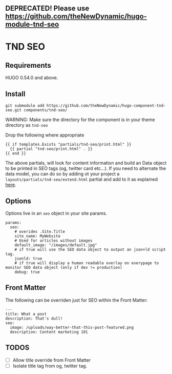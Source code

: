 ## DEPRECATED! Please use https://github.com/theNewDynamic/hugo-module-tnd-seo

# TND SEO

## Requirements

HUGO 0.54.0 and above.

## Install

```
git submodule add https://github.com/theNewDynamic/hugo-component-tnd-seo.git components/tnd-seo/
```

WARNING: Make sure the directory for the component is in your theme directory as `tnd-seo`

Drop the following where appropriate
```
{{ if templates.Exists "partials/tnd-seo/print.html" }}
  {{ partial "tnd-seo/print.html" . }}
{{ end }}
```

The above partials, will look for content information and build an Data object to be printed in SEO tags (og, twitter card etc...).
If you need to alternate the data model, you can do so by adding ot your project a `layouts/partials/tnd-seo/extend.html` partial and add to it as explained [here](/layouts/partials/tnd-seo/extend.html).

## Options

Options live in an `seo` object in your site params.

```
params:
  seo:
    # overides .Site.Title
    site_name: MyWebsite 
    # Used for articles without images
    default_image: "/images/default.jpg"
    # if true will use the SEO data object to output an json+ld script tag.
    jsonld: true
    # if true will display a human readable overlay on everypage to monitor SEO data object (only if dev != production)
    debug: true
```

## Front Matter

The following can be overriden just for SEO within the Front Matter:

```
---
title: What a post
description: That's dull!
seo:
  image: /uploads/way-better-that-this-post-featured.png
  description: Content marketing 101
```

## TODOS

- [ ] Allow title override from Front Matter
- [ ] Isolate title tag from og, twitter tag.
